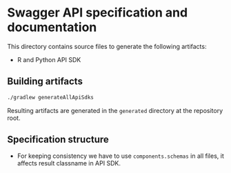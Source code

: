 # Swagger API specification and documentation

This directory contains source files to generate the following artifacts:
- R and Python API SDK

## Building artifacts

```bash
./gradlew generateAllApiSdks
```

Resulting artifacts are generated in the `generated` directory at the
repository root.

## Specification structure

* For keeping consistency we have to use `components.schemas` in all files, it affects result classname in API SDK.
